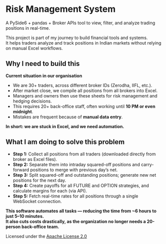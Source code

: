 # Risk Management System  
A PySide6 + pandas + Broker APIs tool to view, filter, and analyze trading positions in real-time.  

This project is part of my journey to build financial tools and systems.  
It helps traders analyze and track positions in Indian markets without relying on manual Excel workflows.  

## Why I need to build this  

**Current situation in our organisation**  
- We are 30+ traders, across different broker IDs (Zerodha, IIFL, etc.).  
- After market close, we compile all positions from all brokers into Excel.  
- Managers and owners then use these sheets for risk management and hedging decisions.  
- This requires 20+ back-office staff, often working until **10 PM or even midnight**.  
- Mistakes are frequent because of **manual data entry**.  


**In short: we are stuck in Excel, and we need automation.**  

## What I am doing to solve this problem  
- **Step 1:** Collect all positions from all traders (downloaded directly from broker as Excel files).  
- **Step 2:** Separate them into intraday squared-off positions and carry-forward positions to merge with previous day’s net.  
- **Step 3:** Split squared-off and outstanding positions; generate new net positions for the next day.  
- **Step 4:** Create payoffs for all FUTURE and OPTION strategies, and calculate margins for each (via API).  
- **Step 5:** Fetch real-time rates for all positions through a single WebSocket connection.  

**This software automates all tasks — reducing the time from ~6 hours to just 5–10 minutes.**  
**It also cuts costs drastically, as the organization no longer needs a 20-person back-office team.**  





Licensed under the [Apache License 2.0](./LICENSE)
